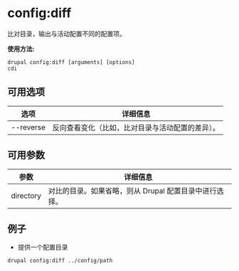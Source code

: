 # config:diff
比对目录，输出与活动配置不同的配置项。

**使用方法:**
```
drupal config:diff [arguments] [options]
cdi
```

## 可用选项
选项 | 详细信息
-------|-------------
--reverse | 反向查看变化（比如，比对目录与活动配置的差异）。

## 可用参数
参数 | 详细信息
---------|-------------
directory | 对比的目录。如果省略，则从 Drupal 配置目录中进行选择。

## 例子
* 提供一个配置目录
```
drupal config:diff ../config/path
```
